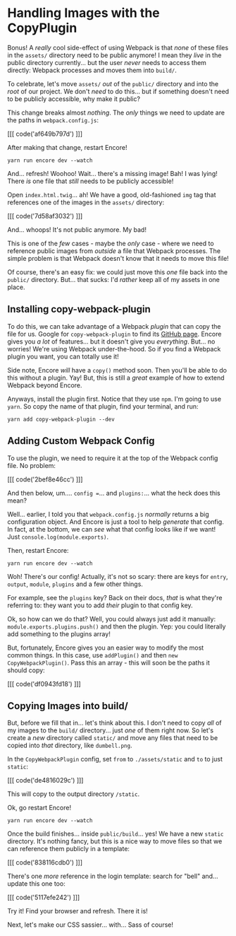 # Handling Images with the CopyPlugin

Bonus! A *really* cool side-effect of using Webpack is that *none* of these
files in the `assets/` directory need to be public anymore! I mean they *live* in
the public directory currently... but the user *never* needs to access them
directly: Webpack processes and moves them into `build/`.

To celebrate, let's move `assets/` *out* of the `public/` directory and into the
*root* of our project. We don't *need* to do this... but if something doesn't need
to be publicly accessible, why make it public?

This change breaks almost *nothing*. The *only* things we need to update are
the paths in `webpack.config.js`:

[[[ code('af649b797d') ]]]

After making that change, restart Encore!

```terminal-silent
yarn run encore dev --watch
```

And... refresh! Woohoo! Wait... there's a missing image! Bah! I was lying! There
*is* one file that *still* needs to be publicly accessible!

Open `index.html.twig`... ah! We have a good, old-fashioned `img` tag that references
one of the images in the `assets/` directory:

[[[ code('7d58af3032') ]]]

And... whoops! It's not public anymore. My bad!

This is one of the *few* cases - maybe the *only* case - where we need to reference
public images from *outside* a file that Webpack processes. The simple problem is
that Webpack doesn't know that it needs to move this file!

Of course, there's an easy fix: we could just move this *one* file back into the
`public/` directory. But... that sucks: I'd *rather* keep all of my assets in one
place.

## Installing copy-webpack-plugin

To do this, we can take advantage of a Webpack *plugin* that can copy the file
for us. Google for `copy-webpack-plugin` to find its [GitHub page][copy_webpack_plugin].
Encore gives you *a lot* of features... but it doesn't give you *everything*. But...
no worries! We're using Webpack under-the-hood. So if you find a Webpack plugin
you want, you can totally use it!

Side note, Encore *will* have a `copy()` method soon. Then you'll be able to do
this without a plugin. Yay! But, this is still a *great* example of how to extend
Webpack beyond Encore.

Anyways, install the plugin first. Notice that they use `npm`. I'm going to
use `yarn`. So copy the name of that plugin, find your terminal, and run:

```terminal
yarn add copy-webpack-plugin --dev
```

## Adding Custom Webpack Config

To use the plugin, we need to require it at the top of the Webpack config file. No
problem:

[[[ code('2bef8e46cc') ]]]

And then below, um.... `config =`... and `plugins:`... what the heck does this mean?

Well... earlier, I told you that `webpack.config.js` *normally* returns a big configuration
object. And Encore is just a tool to help *generate* that config. In fact, at the
bottom, we can *see* what that config looks like if we want! Just
`console.log(module.exports)`.

Then, restart Encore:

```terminal
yarn run encore dev --watch
```

Woh! There's our config! Actually, it's not so scary: there are keys for `entry`,
`output`, `module`, `plugins` and a few other things.

For example, see the `plugins` key? Back on their docs, *that* is what they're referring
to: they want you to add *their* plugin to that config key.

Ok, so how can we do that? Well, you could always just add it manually:
`module.exports.plugins.push()` and then the plugin. Yep: you could literally add
something to the plugins array! 

But, fortunately, Encore gives you an easier way to modify the most common things.
In this case, use `addPlugin()` and then `new CopyWebpackPlugin()`. Pass this an
array - this will soon be the paths it should copy:

[[[ code('df0943fd18') ]]]

## Copying Images into build/

But, before we fill that in... let's think about this. I don't need to copy *all*
of my images to the `build/` directory... just *one* of them right now. So let's
create a *new* directory called `static/` and move any files that need to be copied
into *that* directory, like `dumbell.png`.

In the `CopyWebpackPlugin` config, set `from` to `./assets/static` and `to` to
just `static`:

[[[ code('de4816029c') ]]]

This will copy to the output directory `/static`.

Ok, go restart Encore!

```terminal
yarn run encore dev --watch
```

Once the build finishes... inside `public/build`... yes! We have a new `static`
directory. It's nothing fancy, but this is a nice way to move files so that we can
reference them publicly in a template:

[[[ code('838116cdb0') ]]]

There's one *more* reference in the login template: search for "bell" and... update
this one too:

[[[ code('5117efe242') ]]]

Try it! Find your browser and refresh. There it is!

Next, let's make our CSS sassier... with... Sass of course!


[copy_webpack_plugin]: https://github.com/webpack-contrib/copy-webpack-plugin
